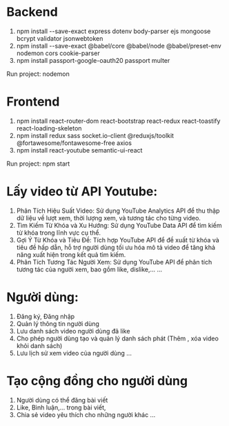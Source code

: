# Backend

1. npm install --save-exact express dotenv body-parser ejs mongoose bcrypt validator jsonwebtoken
2. npm install --save-exact @babel/core @babel/node @babel/preset-env nodemon cors cookie-parser
3. npm install passport-google-oauth20 passport multer

Run project: nodemon

# Frontend

1. npm install react-router-dom react-bootstrap react-redux react-toastify react-loading-skeleton
2. npm install redux sass socket.io-client @reduxjs/toolkit @fortawesome/fontawesome-free axios
3. npm install react-youtube semantic-ui-react

Run project: npm start

# Lấy video từ API Youtube:

1. Phân Tích Hiệu Suất Video: Sử dụng YouTube Analytics API để thu thập dữ liệu về lượt xem, thời lượng xem, và tương tác cho từng video.
2. Tìm Kiếm Từ Khóa và Xu Hướng: Sử dụng YouTube Data API để tìm kiếm từ khóa trong lĩnh vực cụ thể.
3. Gợi Ý Từ Khóa và Tiêu Đề: Tích hợp YouTube API để đề xuất từ khóa và tiêu đề hấp dẫn, hỗ trợ người dùng tối ưu hóa mô tả video để tăng khả năng xuất hiện trong kết quả tìm kiếm.
4. Phân Tích Tương Tác Người Xem: Sử dụng YouTube API để phân tích tương tác của người xem, bao gồm like, dislike,...
   ...

# Người dùng:

1. Đăng ký, Đăng nhập
2. Quản lý thông tin người dùng
3. Lưu danh sách video người dùng đã like
4. Cho phép người dùng tạo và quản lý danh sách phát (Thêm , xóa video khỏi danh sách)
5. Lưu lịch sử xem video của người dùng
   ...

# Tạo cộng đồng cho người dùng

1. Người dùng có thể đăng bài viết
2. Like, Bình luận,... trong bài viết,
3. Chia sẻ video yêu thích cho những người khác
   ...
